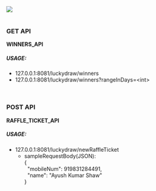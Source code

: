 <img src = "https://www.mediafire.com/convkey/ca21/ntn4bpkhx3lltu9zg.jpg">

<br>
<br>

### GET API

**WINNERS_API**

##### USAGE:
- 127.0.0.1:8081/luckydraw/winners
- 127.0.0.1:8081/luckydraw/winners?rangeInDays=\<int>

<br>

### POST API

**RAFFLE_TICKET_API**

##### USAGE:
- 127.0.0.1:8081/luckydraw/newRaffleTicket
  - sampleRequestBody(JSON):
    <br>
    {<br>
      &nbsp;&nbsp;"mobileNum": 919831284491,<br>
      &nbsp;&nbsp;"name": "Ayush Kumar Shaw"<br>
    }